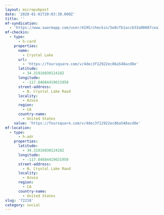 ```yaml
---
layout: micropubpost
date: '2020-01-01T20:03:38.000Z'
title: ''
mf-syndication:
  - 'https://www.swarmapp.com/user/4195/checkin/5e0cfb1acc633a00087cea17'
mf-checkin:
  - type:
      - h-card
    properties:
      name:
        - Crystal Lake
      url:
        - 'https://foursquare.com/v/4dec3f12922ec86a548acd8e'
      latitude:
        - 34.31916030124182
      longitude:
        - -117.84684419631958
      street-address:
        - N. Crystal Lake Raod
      locality:
        - Azusa
      region:
        - CA
      country-name:
        - United States
    value: 'https://foursquare.com/v/4dec3f12922ec86a548acd8e'
mf-location:
  - type:
      - h-adr
    properties:
      latitude:
        - 34.31916030124182
      longitude:
        - -117.84684419631958
      street-address:
        - N. Crystal Lake Raod
      locality:
        - Azusa
      region:
        - CA
      country-name:
        - United States
slug: '72218'
category: social
---
```

